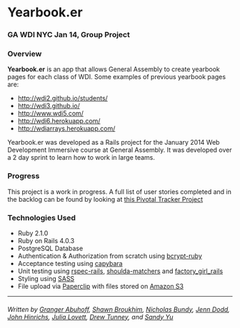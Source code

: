 # Yearbook.er

### GA WDI NYC Jan 14, Group Project

### Overview

**Yearbook.er** is an app that allows General Assembly to create yearbook pages for each class of WDI. Some examples of previous yearbook pages are:

* http://wdi2.github.io/students/
* http://wdi3.github.io/
* http://www.wdi5.com/
* http://wdi6.herokuapp.com/
* http://wdiarrays.herokuapp.com/

Yearbook.er was developed as a Rails project for the January 2014 Web Development Immersive course at General Assembly. It was developed over a 2 day sprint to learn how to work in large teams.

### Progress

This project is a work in progress. A full list of user stories completed and in the backlog can be found by looking at [this Pivotal Tracker Project](https://www.pivotaltracker.com/s/projects/1038832)

### Technologies Used

* Ruby 2.1.0
* Ruby on Rails 4.0.3
* PostgreSQL Database
* Authentication & Authorization from scratch using [bcrypt-ruby](http://bcrypt-ruby.rubyforge.org/)
* Acceptance testing using [capybara](https://github.com/jnicklas/capybara)
* Unit testing using [rspec-rails](https://github.com/rspec/rspec-rails), [shoulda-matchers](https://github.com/thoughtbot/shoulda-matchers) and [factory_girl_rails](https://github.com/thoughtbot/factory_girl_rails)
* Styling using [SASS](http://sass-lang.com/)
* File upload via [Paperclip](https://github.com/thoughtbot/paperclip) with files stored on [Amazon S3](http://aws.amazon.com/s3/)

---
###### Written by [Granger Abuhoff](https://github.com/cranbury), [Shawn Broukhim](https://github.com/shawnbro), [Nicholas Bundy](https://github.com/nicholasjay), [Jenn Dodd](https://github.com/jenndodd), [John Hinrichs](https://github.com/jmhinric), [Julia Lovett](https://github.com/lovettlovett), [Drew Tunney](https://github.com/tunneylax20), and [Sandy Yu](https://github.com/sandycjyu)
